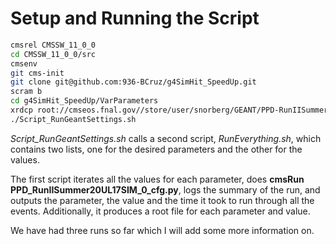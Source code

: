 # Setup and Running the Script

```bash
cmsrel CMSSW_11_0_0
cd CMSSW_11_0_0/src
cmsenv
git cms-init
git clone git@github.com:936-BCruz/g4SimHit_SpeedUp.git
scram b
cd g4SimHit_SpeedUp/VarParameters
xrdcp root://cmseos.fnal.gov//store/user/snorberg/GEANT/PPD-RunIISummer20UL17GEN-00001.root .
./Script_RunGeantSettings.sh
```

*Script_RunGeantSettings.sh* calls a second script, *RunEverything.sh*, which contains two lists, 
one for the desired parameters and the other for the values.

The first script iterates all the values for each parameter, does **cmsRun PPD_RunIISummer20UL17SIM_0_cfg.py**,
logs the summary of the run, and outputs the parameter, the value and the time it took to run through all the events.
Additionally, it produces a root file for each parameter and value.

We have had three runs so far which I will add some more information on.
